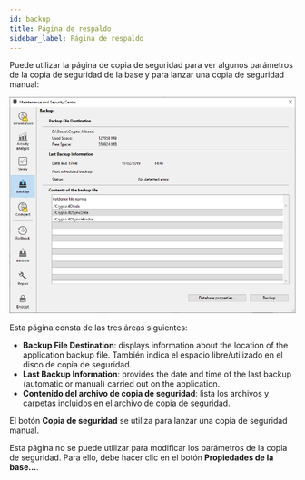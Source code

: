 ```yaml
---
id: backup
title: Página de respaldo
sidebar_label: Página de respaldo
---
```


Puede utilizar la página de copia de seguridad para ver algunos parámetros de la copia de seguridad de la base y para lanzar una copia de seguridad manual:

![](../assets/en/MSC/msc_Backup.png)

Esta página consta de las tres áreas siguientes:

- **Backup File Destination**: displays information about the location of the application backup file. También indica el espacio libre/utilizado en el disco de copia de seguridad.
- **Last Backup Information**: provides the date and time of the last backup (automatic or manual) carried out on the application.
- **Contenido del archivo de copia de seguridad**: lista los archivos y carpetas incluidos en el archivo de copia de seguridad.

El botón **Copia de seguridad** se utiliza para lanzar una copia de seguridad manual.

Esta página no se puede utilizar para modificar los parámetros de la copia de seguridad. Para ello, debe hacer clic en el botón **Propiedades de la base...**.